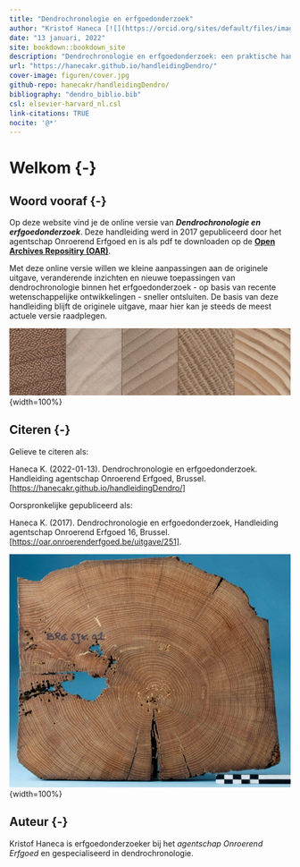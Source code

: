 ```yaml
---
title: "Dendrochronologie en erfgoedonderzoek"
author: "Kristof Haneca [![](https://orcid.org/sites/default/files/images/orcid_16x16.png)](https://orcid.org/0000-0002-7719-8305)"
date: "13 januari, 2022"
site: bookdown::bookdown_site
description: "Dendrochronologie en erfgoedonderzoek: een praktische handleiding voor de erfgoedonderzoeker."
url: "https://hanecakr.github.io/handleidingDendro/" 
cover-image: figuren/cover.jpg
github-repo: hanecakr/handleidingDendro/
bibliography: "dendro_biblio.bib"
csl: elsevier-harvard_nl.csl
link-citations: TRUE
nocite: '@*'
---
```



# Welkom {-}

## Woord vooraf {-}

Op deze website vind je de online versie van ***Dendrochronologie en erfgoedonderzoek***. Deze handleiding werd in 2017 gepubliceerd door het agentschap Onroerend Erfgoed en is als pdf te downloaden op de [__Open Archives Repositiry (OAR)__](https://oar.onroerenderfgoed.be/item/437).

Met deze online versie willen we kleine aanpassingen aan de originele uitgave, veranderende inzichten en nieuwe toepassingen van dendrochronologie binnen het erfgoedonderzoek - op basis van recente wetenschappelijke ontwikkelingen - sneller ontsluiten. De basis van deze handleiding blijft de originele uitgave, maar hier kan je steeds de meest actuele versie raadplegen.

![](./figuren/figuur_intro3.jpg){width=100%}

## Citeren {-}

Gelieve te citeren als: <br/> 

Haneca K. (2022-01-13). Dendrochronologie en erfgoedonderzoek. Handleiding agentschap Onroerend Erfgoed, Brussel. [https://hanecakr.github.io/handleidingDendro/]

Oorspronkelijke gepubliceerd als: <br/>

Haneca K. (2017). Dendrochronologie en erfgoedonderzoek, Handleiding agentschap Onroerend Erfgoed 16, Brussel. [https://oar.onroerenderfgoed.be/uitgave/251].


![](./figuren/cover.jpg){width=100%}


## Auteur {-}

Kristof Haneca is erfgoedonderzoeker bij het *agentschap Onroerend Erfgoed* en gespecialiseerd in dendrochronologie.
